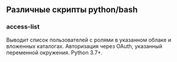 ## Различные скрипты python/bash
### access-list
Выводит список пользователей с ролями в указанном облаке и вложенных каталогах. Авторизация через OAuth, указанный переменной окружения. Python 3.7+.